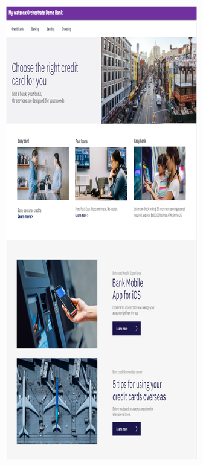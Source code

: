 <html lang="en-US">

<head>
    <meta charset="UTF-8">
    <meta name="viewport" content="width=device-width, initial-scale=1">
    <img src = "DTE_Bank_wxO.png"
    	width="auto" height="1200"
         alt = "New Watson Assistant Bank" />

</head>

<script>
  window.watsonAssistantChatOptions = {
    integrationID: "25d94b7a-ab91-43db-a722-a95d8a890aee", // The ID of this integration.
    region: "aws-us-east-1", // The region your integration is hosted in.
    serviceInstanceID: "20240201-1637-3041-7099-be50fcdfec64", // The ID of your service instance.
    orchestrateUIAgentExtensions: false, // If you wish to enable optional UI Agent extensions.
    onLoad: async (instance) => { await instance.render(); }
  };
  setTimeout(function(){
    const t=document.createElement('script');
    t.src="https://web-chat.global.assistant.watson.appdomain.cloud/versions/" + (window.watsonAssistantChatOptions.clientVersion || 'latest') + "/WatsonAssistantChatEntry.js";
    document.head.appendChild(t);
  });
</script>

<body></body>

</html>
